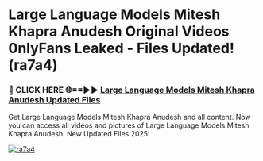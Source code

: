 # Large Language Models Mitesh Khapra Anudesh Original Videos 0nlyFans Leaked - Files Updated! (ra7a4)

<h3>🔴 CLICK HERE 🌐==►► <a href="https://tinyurl.com/y5r63du9" rel="nofollow">Large Language Models Mitesh Khapra Anudesh Updated Files</a></h3>

Get Large Language Models Mitesh Khapra Anudesh and all content. Now you can access all videos and pictures of Large Language Models Mitesh Khapra Anudesh. New Updated Files 2025!

[![ra7a4](https://i.imgur.com/UVo9nyh.gif)](https://tinyurl.com/y5r63du9)